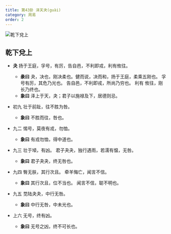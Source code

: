 ```yaml
---
title: 第43卦 泽天夬(guài)
category: 周易
order: 2
---
```


![乾下兌上](https://upload.wikimedia.org/wikipedia/commons/3/3f/Yijing-43.png)

## 乾下兌上

* **夬** 扬于王庭，孚号，有厉，告自邑，不利即戎，利有攸往。
  * **彖曰** 夬，决也，刚决柔也。健而说，决而和，扬于王庭，柔乘五刚也。 孚号有厉，其危乃光也。 告自邑，不利即戎，所尚乃穷也。 利有 攸往，刚长乃终也。
  * **象曰** 泽上于天，夬；君子以施禄及下，居德则忌。

* 初九 壮于前趾，往不胜为咎。
  * **象曰** 不胜而往，咎也。

* 九二 惕号，莫夜有戎，勿恤。
  * **象曰** 有戎勿恤，得中道也。

* 九三 壮于頄，有凶。 君子夬夬，独行遇雨，若濡有愠，无咎。
  * **象曰** 君子夬夬，终无咎也。

* 九四 臀无肤，其行次且。 牵羊悔亡，闻言不信。
  * **象曰** 其行次且，位不当也。 闻言不信，聪不明也。

* 九五 苋陆夬夬，中行无咎。
  * **象曰** 中行无咎，中未光也。

* 上六 无号，终有凶。
  * **象曰** 无号之凶，终不可长也。